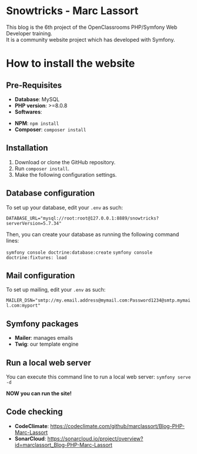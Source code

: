 # **Snowtricks - Marc Lassort**

This blog is the 6th project of the OpenClassrooms PHP/Symfony Web Developer training.  
It is a community website project which has developed with Symfony.

# **How to install the website**

## **Pre-Requisites**

- **Database**: MySQL
- **PHP version**: >=8.0.8
- **Softwares**:

* **NPM**: `npm install`
* **Composer**: `composer install`

## **Installation**

1. Download or clone the GitHub repository.
2. Run `composer install`.
3. Make the following configuration settings.

## **Database configuration**

To set up your database, edit your `.env` as such:

`DATABASE_URL="mysql://root:root@127.0.0.1:8889/snowtricks?serverVersion=5.7.34"`

Then, you can create your database as running the following command lines:

`symfony console doctrine:database:create`
`symfony console doctrine:fixtures: load`

## **Mail configuration**

To set up mailing, edit your `.env` as such:

`MAILER_DSN="smtp://my.email.address@mymail.com:Password1234@smtp.mymail.com:myport"`

## **Symfony packages**

- **Mailer**: manages emails
- **Twig**: our template engine

## **Run a local web server**

You can execute this command line to run a local web server: `symfony serve -d`

**NOW you can run the site!**

## **Code checking**

- **CodeClimate**: https://codeclimate.com/github/marclassort/Blog-PHP-Marc-Lassort
- **SonarCloud**: https://sonarcloud.io/project/overview?id=marclassort_Blog-PHP-Marc-Lassort
